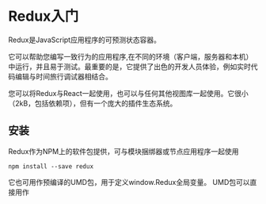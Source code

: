 # Redux入门

Redux是JavaScript应用程序的可预测状态容器。

它可以帮助您编写一致行为的应用程序,在不同的环境（客户端，服务器和本机）中运行，并且易于测试。最重要的是，它提供了出色的开发人员体验，例如实时代码编辑与时间旅行调试器相结合。

您可以将Redux与React一起使用，也可以与任何其他视图库一起使用。它很小（2kB，包括依赖项），但有一个庞大的插件生态系统。


## 安装
Redux作为NPM上的软件包提供，可与模块捆绑器或节点应用程序一起使用

```
npm install --save redux
```
它也可用作预编译的UMD包，用于定义window.Redux全局变量。 UMD包可以直接用作<script>标记。

## Redux入门套件

Redux本身很小而且没有任何影响。我们还有一个名为redux-starter-kit的独立包，其中包含一些固有的默认值，可帮助您更有效地使用Redux。

它有助于简化许多常见用例，包括存储设置，创建Reducer和编写不可变更新逻辑，甚至可以立即创建整个“切片”状态。

无论您是设置第一个项目的全新Redux用户，还是想要简化现有应用程序的有经验的用户，redux-starter-kit都可以帮助您更好地完成Redux代码。


## 基本例子

应用程序的整个状态存储在单个商店内的对象树中。
更改状态树的唯一方法是发出一个动作，一个描述发生的事情的对象。
要指定操作如何转换状态树，请编写纯缩减器。

```jsx

import { createStore } from 'redux'

/**
 * 这是一个reducer，一个带有（state，action）=> state签名的纯函数。
 * 它描述了一个动作如何将状态转换为下一个状态。
 *
 * 状态的形状取决于你：它可以是原始的，数组，对象，
 * 甚至是Immutable.js数据结构。唯一重要的部分是你应该不改变状态对象，但如果状态改变则返回一个新对象。
 *
 * 在这个例子中，我们使用`switch`语句和字符串，但你可以使用一个帮助器，如果对你有意义，则遵循不同的约定（例如功能图）项目。
 */
function counter(state = 0, action) {
  switch (action.type) {
    case 'INCREMENT':
      return state + 1
    case 'DECREMENT':
      return state - 1
    default:
      return state
  }
}

// 创建一个包含应用状态的Redux商店。
// 它的API是{subscribe，dispatch，getState}。
let store = createStore(counter)

// 您可以使用subscribe（）更新UI以响应状态更改。
// 通常，您使用视图绑定库（例如React Redux）而不是直接使用subscribe（）。
// 但是，将当前状态保存在localStorage中也很方便。

store.subscribe(() => console.log(store.getState()))

// 改变内部状态的唯一方法是派遣一个动作。
// 可以序列化，记录或存储操作，然后重放。
store.dispatch({ type: 'INCREMENT' })
// 1
store.dispatch({ type: 'INCREMENT' })
// 2
store.dispatch({ type: 'DECREMENT' })
// 1
```
您可以使用称为操作的普通对象指定要发生的突变，而不是直接改变状态。然后编写一个称为reducer的特殊函数来决定每个操作如何转换整个应用程序的状态。

在典型的Redux应用程序中，只有一个商店具有单个根减少功能。随着应用程序的增长，您将根减速器拆分为更小的减速器，独立运行在状态树的不同部分。这与React应用程序中只有一个根组件完全相同，但它由许多小组件组成。

对于计数器应用程序来说，这种体系结构可能看起来有点过分，但这种模式的优点在于它可以扩展到大型复杂的应用程序。它还支持非常强大的开发人员工具，因为可以将每个突变跟踪到导致它的操作。您可以通过重播每个操作来记录用户会话并重现它们。

## 例子

Redux存储库包含几个示例项目，演示了如何使用Redux的各个方面。几乎所有示例都有相应的CodeSandbox沙箱。这是您可以在线玩的代码的交互式版本。